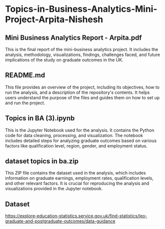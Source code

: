 # Topics-in-Business-Analytics-Mini-Project-Arpita-Nishesh

## Mini Business Analytics Report - Arpita.pdf
This is the final report of the mini-business analytics project. It includes the analysis, methodology, visualizations, findings, challenges faced, and future implications of the study on graduate outcomes in the UK.

## README.md
This file provides an overview of the project, including its objectives, how to run the analysis, and a description of the repository's contents. It helps users understand the purpose of the files and guides them on how to set up and run the project.

## Topics in BA (3).ipynb
This is the Jupyter Notebook used for the analysis. It contains the Python code for data cleaning, processing, and visualization. The notebook includes detailed steps for analyzing graduate outcomes based on various factors like qualification level, region, gender, and employment status.

## dataset topics in ba.zip
This ZIP file contains the dataset used in the analysis, which includes information on graduate earnings, employment rates, qualification levels, and other relevant factors. It is crucial for reproducing the analysis and visualizations provided in the Jupyter notebook.

## Dataset
https://explore-education-statistics.service.gov.uk/find-statistics/leo-graduate-and-postgraduate-outcomes/data-guidance
